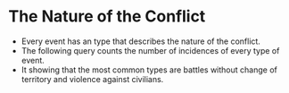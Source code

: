 # The Nature of the Conflict
* Every event has an type that describes the nature of the conflict.
* The following query counts the number of incidences of every type of event.
* It showing that the most common types are battles without change of territory and violence against civilians.
